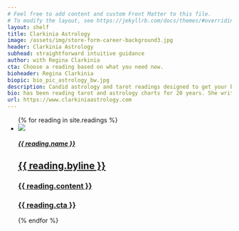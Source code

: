 ```yaml
---
# Feel free to add content and custom Front Matter to this file.
# To modify the layout, see https://jekyllrb.com/docs/themes/#overriding-theme-defaults
layout: shelf
title: Clarkinia Astrology
image: /assets/img/store-form-career-background3.jpg
header: Clarkinia Astrology
subhead: straightforward intuitive guidance
author: with Regina Clarkinia
cta: Choose a reading based on what you need now.
bioheader: Regina Clarkinia
biopic: bio_pic_astrology_bw.jpg
description: Candid astrology and tarot readings designed to get your butt in gear.
bio: has been reading tarot and astrology charts for 20 years. She writes about mysticism and teaches practical meditation techniques. Her readings investigate family relationships, personality patterns and career strategy. Regina tells it like it is with candid readings designed to get your butt in gear.
url: https://www.clarkiniaastrology.com
---
```

<head>
<meta property="og:url"                content="https://www.clarkiniaastrology.com" />
<meta property="og:type"               content="product.group" />
<meta property="og:title"              content="Clarkinia Astrology" />
<meta property="og:description"        content="Astrology and tarot readings designed to get your butt in gear." />
<meta property="og:image"              content="https://www.clarkiniaastrology.com/assets/img/store-form-career-background3.jpg" />
<head>
<body>
<article class="store">
  <div class="store-items">
    <ul>
      {% for reading in site.readings %}
      <li>
        <a href="{{ reading.url }}">
        <div class="store-top-container">
        <div class="store-top">
          <div class="store-button">
            <div class="store-button-container">
              <img src="{{ site.github.url }}/assets/img/{{ reading.button }}" >
            </div>
          </div>
          <div class="store-product-name">
            <h5>{{ reading.name }}</h5>
          </div>
          <div class="store-byline">
            <h2>{{ reading.byline }}</h2>
          </div>
          <div class ="store-whatuget">
            <h3>{{ reading.content }}</h3>
          </div>
          <div class="store-cta-button">
            <h3>{{ reading.cta }}</h3>
          </div>
        </div> <!-- closes store-top -->
        </div>
        </a>
      </li>
      {% endfor %}
    </ul>
  </div><!-- closes store-items -->
</article>
</body>
